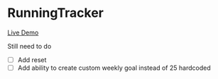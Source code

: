 # RunningTracker

[Live Demo](https://codepen.io/bensto/full/oNxpzBM)


Still need to do
- [ ] Add reset
- [ ] Add ability to create custom weekly goal instead of 25 hardcoded
